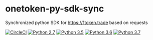 # onetoken-py-sdk-sync
Synchronized python SDK for https://1token.trade based on requests

[![CircleCI](https://circleci.com/gh/1token-trade/onetoken-py-sdk-sync/tree/master.svg?style=svg)](https://circleci.com/gh/1token-trade/onetoken-py-sdk-sync/tree/master)
[![Python 2.7](https://img.shields.io/badge/python-2.7-blue.svg)](https://www.python.org/downloads/release/python-270/)
[![Python 3.5](https://img.shields.io/badge/python-3.5-blue.svg)](https://www.python.org/downloads/release/python-350/)
[![Python 3.6](https://img.shields.io/badge/python-3.6-blue.svg)](https://www.python.org/downloads/release/python-360/)
[![Python 3.7](https://img.shields.io/badge/python-3.7-blue.svg)](https://www.python.org/downloads/release/python-370/)
